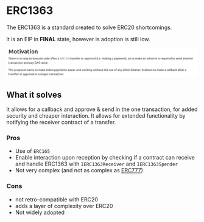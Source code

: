 # ERC1363

The ERC1363 is a standard created to solve ERC20 shortcomings.

It is an EIP in **FINAL** state, however is adoption is still low.

![ERC1363_motivation](../assets/ERC1363_motivation.png "ERC1363_motivation.png")

## What it solves

It allows for a callback and approve & send in the one transaction, for added security and cheaper interaction.
It allows for extended functionality by notifying the receiver contract of a transfer.

### Pros

- Use of `ERC165`
- Enable interaction upon reception by checking if a contract can receive and handle ERC1363 with  `IERC1363Receiver` and `IERC1363Spender`
- Not very complex (and not as complex as [ERC777](./ERC777.md "ERC777.md"))

### Cons

- not retro-compatible with ERC20
- adds a layer of complexity over ERC20
- Not widely adopted